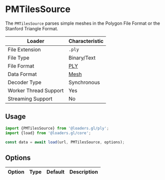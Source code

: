 # PMTilesSource

The `PMTilesSource` parses simple meshes in the Polygon File Format or the Stanford Triangle Format.

| Loader                | Characteristic                                |
| --------------------- | --------------------------------------------- |
| File Extension        | `.ply`                                        |
| File Type             | Binary/Text                                   |
| File Format           | [PLY](http://paulbourke.net/dataformats/ply/) |
| Data Format           | [Mesh](/docs/specifications/category-mesh)  |
| Decoder Type          | Synchronous                                   |
| Worker Thread Support | Yes                                           |
| Streaming Support     | No                                            |

## Usage

```typescript
import {PMTilesSource} from '@loaders.gl/ply';
import {load} from '@loaders.gl/core';

const data = await load(url, PMTilesSource, options);
```

## Options

| Option | Type | Default | Description |
| ------ | ---- | ------- | ----------- |
